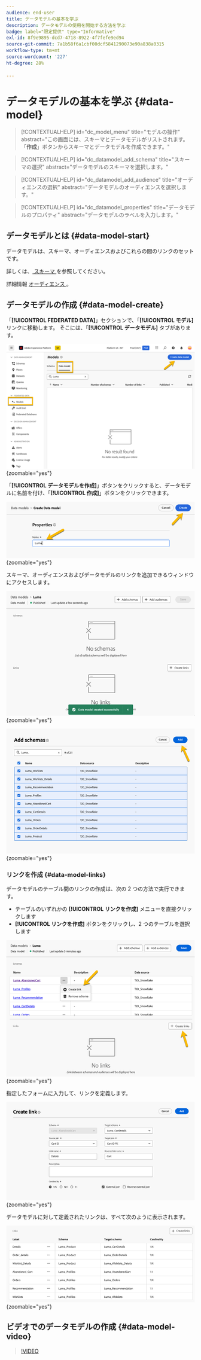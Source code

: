 ```yaml
---
audience: end-user
title: データモデルの基本を学ぶ
description: データモデルの使用を開始する方法を学ぶ
badge: label="限定提供" type="Informative"
exl-id: 8f9e9895-dcd7-4718-8922-4f7fefe9ed94
source-git-commit: 7a1b58f6a1cbf00dcf5841290073e90a838a0315
workflow-type: tm+mt
source-wordcount: '227'
ht-degree: 28%

---
```


# データモデルの基本を学ぶ {#data-model}


>[!CONTEXTUALHELP]
>id="dc_model_menu"
>title="モデルの操作"
>abstract="この画面には、スキーマとデータモデルがリストされます。 「**作成**」ボタンからスキーマとデータモデルを作成できます。"

>[!CONTEXTUALHELP]
>id="dc_datamodel_add_schema"
>title="スキーマの選択"
>abstract="データモデルのスキーマを選択します。"


>[!CONTEXTUALHELP]
>id="dc_datamodel_add_audience"
>title="オーディエンスの選択"
>abstract="データモデルのオーディエンスを選択します。"

>[!CONTEXTUALHELP]
>id="dc_datamodel_properties"
>title="データモデルのプロパティ"
>abstract="データモデルのラベルを入力します。"


## データモデルとは {#data-model-start}

データモデルは、スキーマ、オーディエンスおよびこれらの間のリンクのセットです。

詳しくは、[ スキーマ ](../customer/schemas.md#schema-start) を参照してください。

詳細情報 [ オーディエンス ](../start/audiences.md)。

## データモデルの作成 {#data-model-create}

「**[!UICONTROL FEDERATED DATA]**」セクションで、「**[!UICONTROL モデル]** リンクに移動します。 そこには、「**[!UICONTROL データモデル]** タブがあります。

![](assets/datamodel_create.png){zoomable="yes"}

「**[!UICONTROL データモデルを作成]**」ボタンをクリックすると、データモデルに名前を付け、「**[!UICONTROL 作成]**」ボタンをクリックできます。

![](assets/datamodel_name.png){zoomable="yes"}

スキーマ、オーディエンスおよびデータモデルのリンクを追加できるウィンドウにアクセスします。

![](assets/datamodel_created.png){zoomable="yes"}

![](assets/datamodel_schemas.png){zoomable="yes"}

### リンクを作成 {#data-model-links}

データモデルのテーブル間のリンクの作成は、次の 2 つの方法で実行できます。

- テーブルのいずれかの **[!UICONTROL リンクを作成]** メニューを直接クリックします
- **[!UICONTROL リンクを作成]** ボタンをクリックし、2 つのテーブルを選択します

![](assets/datamodel_createlinks.png){zoomable="yes"}

指定したフォームに入力して、リンクを定義します。

![](assets/datamodel_link.png){zoomable="yes"}

データモデルに対して定義されたリンクは、すべて次のように表示されます。

![](assets/datamodel_alllinks.png){zoomable="yes"}

## ビデオでのデータモデルの作成 {#data-model-video}

>[!VIDEO](https://video.tv.adobe.com/v/3432020)
